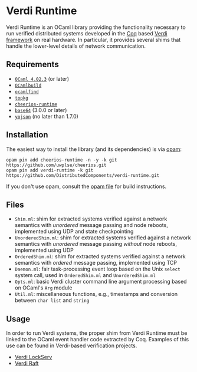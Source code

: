 Verdi Runtime
=============

Verdi Runtime is an OCaml library providing the functionality necessary to run verified distributed systems developed in the [Coq](https://coq.inria.fr) based [Verdi framework](https://github.com/uwplse/verdi) on real hardware. In particular, it provides several shims that handle the lower-level details of network communication.

Requirements
------------

- [`OCaml 4.02.3`](https://ocaml.org) (or later)
- [`OCamlbuild`](https://github.com/ocaml/ocamlbuild)
- [`ocamlfind`](http://projects.camlcity.org/projects/findlib.html)
- [`topkg`](http://erratique.ch/software/topkg)
- [`cheerios-runtime`](https://github.com/uwplse/cheerios)
- [`base64`](https://github.com/mirage/ocaml-base64) (3.0.0 or later)
- [`yojson`](https://github.com/ocaml-community/yojson) (no later than 1.7.0)

Installation
------------

The easiest way to install the library (and its dependencies) is via [opam](https://opam.ocaml.org):
```shell
opam pin add cheerios-runtime -n -y -k git https://github.com/uwplse/cheerios.git
opam pin add verdi-runtime -k git https://github.com/DistributedComponents/verdi-runtime.git
```

If you don't use opam, consult the [opam file](verdi-runtime.opam) for build instructions.

Files
-----

- `Shim.ml`: shim for extracted systems verified against a network semantics with _unordered_ message passing and node reboots, implemented using UDP and state checkpointing
- `UnorderedShim.ml`: shim for extracted systems verified against a network semantics with _unordered_ message passing *without* node reboots, implemented using UDP
- `OrderedShim.ml`: shim for extracted systems verified against a network semantics with _ordered_ message passing, implemented using TCP
- `Daemon.ml`: fair task-processing event loop based on the Unix `select` system call, used in `OrderedShim.ml` and `UnorderedShim.ml`
- `Opts.ml`: basic Verdi cluster command line argument processing based on OCaml's `Arg` module
- `Util.ml`: miscellaneous functions, e.g., timestamps and conversion between `char list` and `string`

Usage
-----

In order to run Verdi systems, the proper shim from Verdi Runtime must be linked to the OCaml event handler code extracted by Coq. Examples of this use can be found in Verdi-based verification projects.

- [Verdi LockServ](https://github.com/DistributedComponents/verdi-lockserv)
- [Verdi Raft](https://github.com/uwplse/verdi-raft)
